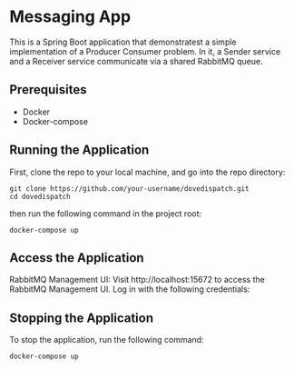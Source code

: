 # Messaging App

This is a Spring Boot application that demonstratest a simple implementation of a Producer Consumer problem.
In it, a Sender service and a Receiver service communicate via a shared RabbitMQ queue.

## Prerequisites

- Docker
- Docker-compose
## Running the Application

First, clone the repo to your local machine, and go into the repo directory:
```shell
git clone https://github.com/your-username/dovedispatch.git
cd dovedispatch
```

 then run the following command in the project root:

```shell
docker-compose up
```

## Access the Application

RabbitMQ Management UI: Visit http://localhost:15672 to access the RabbitMQ Management UI. Log in with the following credentials:

## Stopping the Application

To stop the application, run the following command:

```shell
docker-compose up
```

